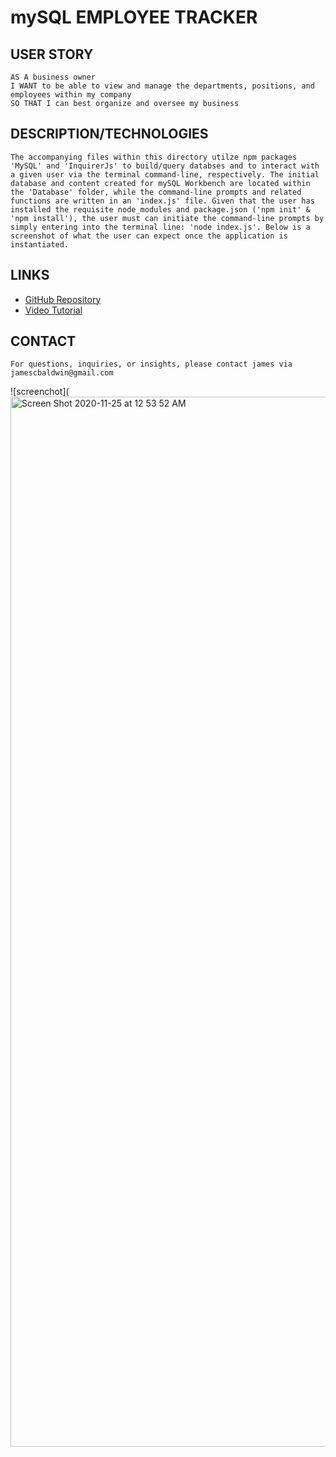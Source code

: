 # mySQL EMPLOYEE TRACKER

## USER STORY
```
AS A business owner
I WANT to be able to view and manage the departments, positions, and employees within my company
SO THAT I can best organize and oversee my business
```
## DESCRIPTION/TECHNOLOGIES

```The accompanying files within this directory utilze npm packages 'MySQL' and 'InquirerJs' to build/query databses and to interact with a given user via the terminal command-line, respectively. The initial database and content created for mySQL Workbench are located within the 'Database' folder, while the command-line prompts and related functions are written in an 'index.js' file. Given that the user has installed the requisite node_modules and package.json ('npm init' & 'npm install'), the user must can initiate the command-line prompts by simply entering into the terminal line: 'node index.js'. Below is a screenshot of what the user can expect once the application is instantiated.```

## LINKS
- [GitHub Repository](https://github.com/jamescbaldwin/mySQL-Employee-Tracker)
- [Video Tutorial]()

## CONTACT
```
For questions, inquiries, or insights, please contact james via jamescbaldwin@gmail.com
```

![screenchot](<img width="1680" alt="Screen Shot 2020-11-25 at 12 53 52 AM" src="https://user-images.githubusercontent.com/70229636/100188702-c2ae6000-2eb8-11eb-8ee0-056c4038aac1.png">